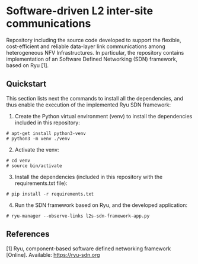 # Software-driven L2 inter-site communications
Repository including the source code developed to support the flexible, cost-efficient and reliable data-layer link communications among heterogeneous NFV Infrastructures. In particular, the repository contains implementation of an Software Defined Networking (SDN) framework, based on Ryu [1].  


## Quickstart

This section lists next the commands to install all the dependencies, and thus enable the execution of the implemented Ryu SDN framework:

1. Create the Python virtual environment (venv) to install the dependencies included in this repository:
```
# apt-get install python3-venv
# python3 -m venv ./venv
```

2. Activate the venv:
```
# cd venv
# source bin/activate
```

3. Install the dependencies (included in this repository with the requirements.txt file):
```
# pip install -r requirements.txt
```
 
4. Run the SDN framework based on Ryu, and the developed application:
````
# ryu-manager --observe-links l2s-sdn-framework-app.py
````

## References
[1] Ryu, component-based software defined networking framework [Online]. Available: https://ryu-sdn.org
